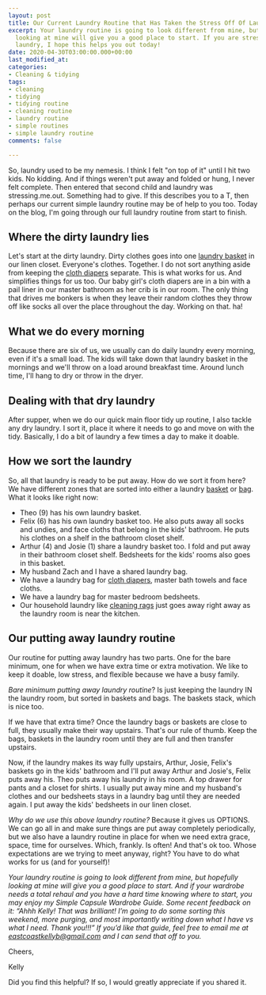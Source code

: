 ```yaml
---
layout: post
title: Our Current Laundry Routine that Has Taken the Stress Off Of Laundry
excerpt: Your laundry routine is going to look different from mine, but hopefully
  looking at mine will give you a good place to start. If you are stressed out from
  laundry, I hope this helps you out today!
date: 2020-04-30T03:00:00.000+00:00
last_modified_at: 
categories:
- Cleaning & tidying
tags:
- cleaning
- tidying
- tidying routine
- cleaning routine
- laundry routine
- simple routines
- simple laundry routine
comments: false

---
```

So, laundry used to be my nemesis. I think I felt "on top of it" until I hit two kids. No kidding. And if things weren't put away and folded or hung, I never felt complete. Then entered that second child and laundry was stressing.me.out. Something had to give. If this describes you to a T, then perhaps our current simple laundry routine may be of help to you too. Today on the blog, I'm going through our full laundry routine from start to finish.

## Where the dirty laundry lies

Let's start at the dirty laundry. Dirty clothes goes into one [laundry basket](https://amzn.to/3fRyf86) in our linen closet. Everyone's clothes. Together. I do not sort anything aside from keeping the [cloth diapers](https://amzn.to/3gcNtEN) separate. This is what works for us. And simplifies things for us too. Our baby girl's cloth diapers are in a bin with a pail liner in our master bathroom as her crib is in our room. The only thing that drives me bonkers is when they leave their random clothes they throw off like socks all over the place throughout the day. Working on that. ha!

## What we do every morning

Because there are six of us, we usually can do daily laundry every morning, even if it's a small load. The kids will take down that laundry basket in the mornings and we'll throw on a load around breakfast time. Around lunch time, I'll hang to dry or throw in the dryer.

## Dealing with that dry laundry

After supper, when we do our quick main floor tidy up routine, I also tackle any dry laundry. I sort it, place it where it needs to go and move on with the tidy. Basically, I do a bit of laundry a few times a day to make it doable.

## How we sort the laundry

So, all that laundry is ready to be put away. How do we sort it from here? We have different zones that are sorted into either a laundry [basket](https://amzn.to/3fRyf86) or [bag](https://amzn.to/2CA1tKk). What it looks like right now:

* Theo (9) has his own laundry basket.
* Felix (6) has his own laundry basket too. He also puts away all socks and undies, and face cloths that belong in the kids' bathroom. He puts his clothes on a shelf in the bathroom closet shelf.
* Arthur (4) and Josie (1) share a laundry basket too. I fold and put away in their bathroom closet shelf. Bedsheets for the kids' rooms also goes in this basket.
* My husband Zach and I have a shared laundry bag.
* We have a laundry bag for [cloth diapers](https://amzn.to/2D0tyeh), master bath towels and face cloths.
* We have a laundry bag for master bedroom bedsheets.
* Our household laundry like [cleaning rags](https://amzn.to/3dKSjrj) just goes away right away as the laundry room is near the kitchen.

## Our putting away laundry routine

Our routine for putting away laundry has two parts. One for the bare minimum, one for when we have extra time or extra motivation. We like to keep it doable, low stress, and flexible because we have a busy family.

_Bare minimum putting away laundry routine_? Is just keeping the laundry IN the laundry room, but sorted in baskets and bags. The baskets stack, which is nice too.

If we have that extra time? Once the laundry bags or baskets are close to full, they usually make their way upstairs. That's our rule of thumb. Keep the  bags, baskets in the laundry room until they are full and then transfer upstairs.

Now, if the laundry makes its way fully upstairs, Arthur, Josie, Felix's baskets go in the kids' bathroom and I'll put away Arthur and Josie's, Felix puts away his. Theo puts away his laundry in his room. A top drawer for pants and a closet for shirts. I usually put away mine and my husband's clothes and our bedsheets stays in a laundry bag until they are needed again. I put away the kids' bedsheets in our linen closet.

_Why do we use this above laundry routine?_ Because it gives us OPTIONS. We can go all in and make sure things are put away completely periodically, but we also have a laundry routine in place for when we need extra grace, space, time for ourselves. Which, frankly. Is often! And that's ok too. Whose expectations are we trying to meet anyway, right? You have to do what works for us (and for yourself)!

_Your laundry routine is going to look different from mine, but hopefully looking at mine will give you a good place to start. And if your wardrobe needs a total rehaul and you have a hard time knowing where to start, you may enjoy my Simple Capsule Wardrobe Guide. Some recent feedback on it: “Ahhh Kelly! That was brilliant! I’m going to do some sorting this weekend, more purging, and most importantly writing down what I have vs what I need. Thank you!!!” If you’d like that guide, feel free to email me at_ [_eastcoastkellyb@gmail.com_](mailto:eastcoastkellyb@gmail.com) _and I can send that off to you._

Cheers,

Kelly

Did you find this helpful? If so, I would greatly appreciate if you shared it.